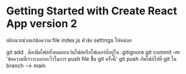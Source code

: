 # Getting Started with Create React App version 2
สติบนายช่วยแก้ข้อความ file index.js หัวข้อ settings ให้หน่อย 

git add . คือเพิ่มไฟล์ทั้งหมดยกเว้นไฟล์หรือโฟเดอร์ที่อยู่ใน .gitignore 
git commit -m 'ข้อความที่เราจะบอกอะไรในการ push file ขึ้้น git ครั้งนี้'
git push อัพไฟล์ไปที่ git ใน branch --> main
